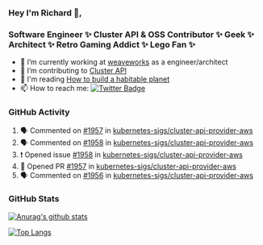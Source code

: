 ### Hey I'm Richard 👋, 

<h3 align="left">Software Engineer ✨ Cluster API & OSS Contributor ✨ Geek ✨ Architect ✨ Retro Gaming Addict ✨ Lego Fan ✨</h3>

- 🔭 I’m currently working at [weaveworks](https://github.com/weaveworks) as a engineer/architect
- 👯 I’m contributing to [Cluster API](https://github.com/kubernetes-sigs/cluster-api-provider-aws/pulls?q=is%3Aissue+is%3Apr+author%3Arichardcase+)
- 💬 I'm reading [How to build a habitable planet](https://www.amazon.co.uk/How-Build-Habitable-Planet-Humankind/dp/0691140065)
- 📫 How to reach me: [![Twitter Badge](https://img.shields.io/badge/-@fruit_case-00acee?style=flat&logo=Twitter&logoColor=white)](https://twitter.com/intent/follow?screen_name=fruit_case "Follow on Twitter")

### GitHub Activity 

<!--START_SECTION:activity-->
1. 🗣 Commented on [#1957](https://github.com//kubernetes-sigs/cluster-api-provider-aws/issues/1957) in [kubernetes-sigs/cluster-api-provider-aws](https://github.com//kubernetes-sigs/cluster-api-provider-aws)
2. 🗣 Commented on [#1958](https://github.com//kubernetes-sigs/cluster-api-provider-aws/issues/1958) in [kubernetes-sigs/cluster-api-provider-aws](https://github.com//kubernetes-sigs/cluster-api-provider-aws)
3. ❗️ Opened issue [#1958](https://github.com//kubernetes-sigs/cluster-api-provider-aws/issues/1958) in [kubernetes-sigs/cluster-api-provider-aws](https://github.com//kubernetes-sigs/cluster-api-provider-aws)
4. 💪 Opened PR [#1957](https://github.com//kubernetes-sigs/cluster-api-provider-aws/pull/1957) in [kubernetes-sigs/cluster-api-provider-aws](https://github.com//kubernetes-sigs/cluster-api-provider-aws)
5. 🗣 Commented on [#1956](https://github.com//kubernetes-sigs/cluster-api-provider-aws/issues/1956) in [kubernetes-sigs/cluster-api-provider-aws](https://github.com//kubernetes-sigs/cluster-api-provider-aws)
<!--END_SECTION:activity-->

### GitHub Stats

[![Anurag's github stats](https://github-readme-stats.vercel.app/api?username=richardcase&count_private=true&show_icons=true)](https://github.com/anuraghazra/github-readme-stats)

[![Top Langs](https://github-readme-stats.vercel.app/api/top-langs/?username=richardcase&hide=html&layout=compact)](https://github.com/anuraghazra/github-readme-stats)
